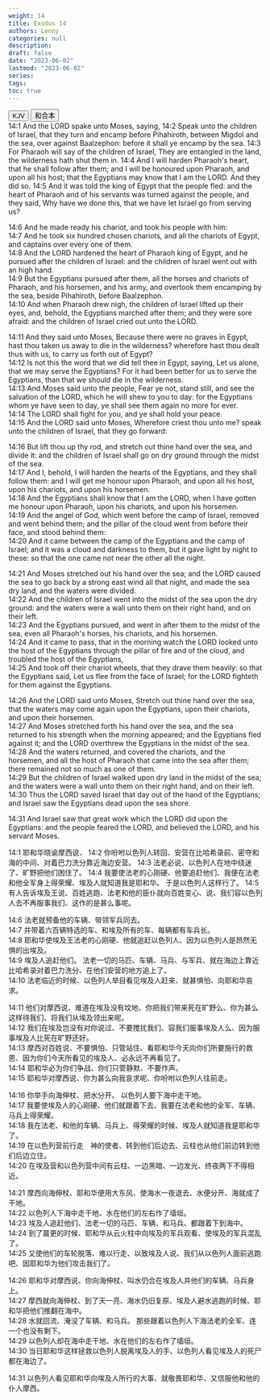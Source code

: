 ```yaml
---
weight: 14
title: Exodus 14
authors: Lenny
categories: null
description: 
draft: false
date: "2023-06-02"
lastmod: "2023-06-02"
series: 
tags: 
toc: true
---
```


<!--more-->

<!-- Tab links -->
<div class="tab">
  <button class="tablinks active" onclick="tablabel(event, 'english')">KJV</button>
  <button class="tablinks" onclick="tablabel(event, 'chinese')">和合本</button>
  
</div>

<!-- Tab content -->
<div id="english" class="tabcontent" style="display:block">
14:1 And the LORD spake unto Moses, saying,  
14:2 Speak unto the children of Israel, that they turn and encamp before Pihahiroth, between Migdol and the sea, over against Baalzephon: before it shall ye encamp by the sea.  
14:3 For Pharaoh will say of the children of Israel, They are entangled in the land, the wilderness hath shut them in.  
14:4 And I will harden Pharaoh's heart, that he shall follow after them; and I will be honoured upon Pharaoh, and upon all his host; that the Egyptians may know that I am the LORD. And they did so.  
14:5 And it was told the king of Egypt that the people fled: and the heart of Pharaoh and of his servants was turned against the people, and they said, Why have we done this, that we have let Israel go from serving us?  

14:6 And he made ready his chariot, and took his people with him:  
14:7 And he took six hundred chosen chariots, and all the chariots of Egypt, and captains over every one of them.  
14:8 And the LORD hardened the heart of Pharaoh king of Egypt, and he pursued after the children of Israel: and the children of Israel went out with an high hand.  
14:9 But the Egyptians pursued after them, all the horses and chariots of Pharaoh, and his horsemen, and his army, and overtook them encamping by the sea, beside Pihahiroth, before Baalzephon.  
14:10 And when Pharaoh drew nigh, the children of Israel lifted up their eyes, and, behold, the Egyptians marched after them; and they were sore afraid: and the children of Israel cried out unto the LORD.  

14:11 And they said unto Moses, Because there were no graves in Egypt, hast thou taken us away to die in the wilderness? wherefore hast thou dealt thus with us, to carry us forth out of Egypt?  
14:12 Is not this the word that we did tell thee in Egypt, saying, Let us alone, that we may serve the Egyptians? For it had been better for us to serve the Egyptians, than that we should die in the wilderness.  
14:13 And Moses said unto the people, Fear ye not, stand still, and see the salvation of the LORD, which he will shew to you to day: for the Egyptians whom ye have seen to day, ye shall see them again no more for ever.  
14:14 The LORD shall fight for you, and ye shall hold your peace.  
14:15 And the LORD said unto Moses, Wherefore criest thou unto me? speak unto the children of Israel, that they go forward:  

14:16 But lift thou up thy rod, and stretch out thine hand over the sea, and divide it: and the children of Israel shall go on dry ground through the midst of the sea.  
14:17 And I, behold, I will harden the hearts of the Egyptians, and they shall follow them: and I will get me honour upon Pharaoh, and upon all his host, upon his chariots, and upon his horsemen.  
14:18 And the Egyptians shall know that I am the LORD, when I have gotten me honour upon Pharaoh, upon his chariots, and upon his horsemen.  
14:19 And the angel of God, which went before the camp of Israel, removed and went behind them; and the pillar of the cloud went from before their face, and stood behind them:  
14:20 And it came between the camp of the Egyptians and the camp of Israel; and it was a cloud and darkness to them, but it gave light by night to these: so that the one came not near the other all the night.  

14:21 And Moses stretched out his hand over the sea; and the LORD caused the sea to go back by a strong east wind all that night, and made the sea dry land, and the waters were divided.  
14:22 And the children of Israel went into the midst of the sea upon the dry ground: and the waters were a wall unto them on their right hand, and on their left.  
14:23 And the Egyptians pursued, and went in after them to the midst of the sea, even all Pharaoh's horses, his chariots, and his horsemen.  
14:24 And it came to pass, that in the morning watch the LORD looked unto the host of the Egyptians through the pillar of fire and of the cloud, and troubled the host of the Egyptians,  
14:25 And took off their chariot wheels, that they drave them heavily: so that the Egyptians said, Let us flee from the face of Israel; for the LORD fighteth for them against the Egyptians.  

14:26 And the LORD said unto Moses, Stretch out thine hand over the sea, that the waters may come again upon the Egyptians, upon their chariots, and upon their horsemen.  
14:27 And Moses stretched forth his hand over the sea, and the sea returned to his strength when the morning appeared; and the Egyptians fled against it; and the LORD overthrew the Egyptians in the midst of the sea.  
14:28 And the waters returned, and covered the chariots, and the horsemen, and all the host of Pharaoh that came into the sea after them; there remained not so much as one of them.  
14:29 But the children of Israel walked upon dry land in the midst of the sea; and the waters were a wall unto them on their right hand, and on their left.  
14:30 Thus the LORD saved Israel that day out of the hand of the Egyptians; and Israel saw the Egyptians dead upon the sea shore.  

14:31 And Israel saw that great work which the LORD did upon the Egyptians: and the people feared the LORD, and believed the LORD, and his servant Moses.  

</div>


<div id="chinese" class="tabcontent">
14:1 耶和华晓谕摩西说、
14:2 你吩咐以色列人转回、安营在比哈希录前、密夺和海的中间、对着巴力洗分靠近海边安营。  
14:3 法老必说、以色列人在地中绕迷了、旷野把他们困住了。  
14:4 我要使法老的心刚硬、他要追赶他们、我便在法老和他全军身上得荣耀、埃及人就知道我是耶和华。  于是以色列人这样行了。  
14:5 有人告诉埃及王说、百姓逃跑、法老和他的臣仆就向百姓变心、说、我们容以色列人去不再服事我们、这作的是甚么事呢。  

14:6 法老就预备他的车辆、带领军兵同去。  
14:7 并带着六百辆特选的车、和埃及所有的车、每辆都有车兵长。  
14:8 耶和华使埃及王法老的心刚硬、他就追赶以色列人、因为以色列人是昂然无惧的出埃及。  
14:9 埃及人追赶他们。  法老一切的马匹、车辆、马兵、与军兵、就在海边上靠近比哈希录对着巴力洗分、在他们安营的地方追上了。  
14:10 法老临近的时候、以色列人举目看见埃及人赶来、就甚惧怕、向耶和华哀求。  

14:11 他们对摩西说、难道在埃及没有坟地、你把我们带来死在旷野么、你为甚么这样待我们、将我们从埃及领出来呢。  
14:12 我们在埃及岂没有对你说过、不要搅扰我们、容我们服事埃及人么、因为服事埃及人比死在旷野还好。  
14:13 摩西对百姓说、不要惧怕、只管站住、看耶和华今天向你们所要施行的救恩、因为你们今天所看见的埃及人、必永远不再看见了。  
14:14 耶和华必为你们争战、你们只管静默、不要作声。  
14:15 耶和华对摩西说、你为甚么向我哀求呢、你吩咐以色列人往前走。  

14:16 你举手向海伸杖、把水分开。  以色列人要下海中走干地。  
14:17 我要使埃及人的心刚硬、他们就跟着下去、我要在法老和他的全军、车辆、马兵上得荣耀。  
14:18 我在法老、和他的车辆、马兵上、得荣耀的时候、埃及人就知道我是耶和华了。  
14:19 在以色列营前行走　神的使者、转到他们后边去、云柱也从他们前边转到他们后边立住。  
14:20 在埃及营和以色列营中间有云柱、一边黑暗、一边发光、终夜两下不得相近。  

14:21 摩西向海伸杖、耶和华便用大东风、使海水一夜退去、水便分开、海就成了干地。  
14:22 以色列人下海中走干地、水在他们的左右作了墙垣。  
14:23 埃及人追赶他们、法老一切的马匹、车辆、和马兵、都跟着下到海中。  
14:24 到了晨更的时候、耶和华从云火柱中向埃及的军兵观看、使埃及的军兵混乱了。  
14:25 又使他们的车轮脱落、难以行走、以致埃及人说、我们从以色列人面前逃跑吧、因耶和华为他们攻击我们了。  

14:26 耶和华对摩西说、你向海伸杖、叫水仍合在埃及人并他们的车辆、马兵身上。  
14:27 摩西就向海伸杖、到了天一亮、海水仍旧复原、埃及人避水逃跑的时候、耶和华把他们推翻在海中。  
14:28 水就回流、淹没了车辆、和马兵。  那些跟着以色列人下海法老的全军、连一个也没有剩下。  
14:29 以色列人却在海中走干地、水在他们的左右作了墙垣。  
14:30 当日耶和华这样拯救以色列人脱离埃及人的手、以色列人看见埃及人的死尸都在海边了。  

14:31 以色列人看见耶和华向埃及人所行的大事、就敬畏耶和华、又信服他和他的仆人摩西。  

</div>


